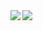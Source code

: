 <a href="https://feisky.xyz/about">
  <img align="left" src="https://github-readme-stats.vercel.app/api?username=Slideee&show_icons=true" />
</a>
<a href="https://feisky.xyz/about">
  <img align="left" src="https://github-readme-stats.vercel.app/api/top-langs/?username=Slideee&hide=html,ruby&layout=compact" />
</a>
